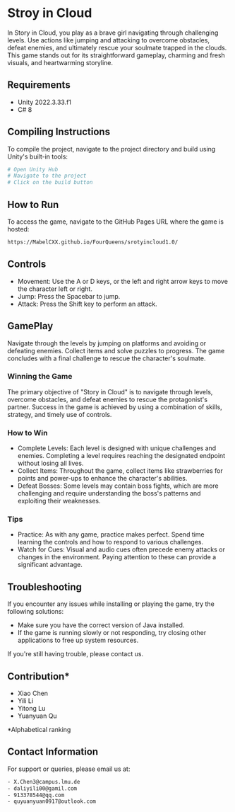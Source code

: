 # Stroy in Cloud

In Story in Cloud, you play as a brave girl navigating through challenging levels. Use actions like jumping and attacking to overcome obstacles, defeat enemies, and ultimately rescue your soulmate trapped in the clouds. This game stands out for its straightforward gameplay, charming and fresh visuals, and heartwarming storyline.

## Requirements
* Unity 2022.3.33.f1
* C# 8


## Compiling Instructions

To compile the project, navigate to the project directory and build using Unity's built-in tools:

```bash
# Open Unity Hub
# Navigate to the project
# Click on the build button
```


## How to Run

To access the game, navigate to the GitHub Pages URL where the game is hosted:
```bash
https://MabelCXX.github.io/FourQueens/srotyincloud1.0/
```

## Controls
- Movement: Use the A or D keys, or the left and right arrow keys to move the character left or right.
- Jump: Press the Spacebar to jump.
- Attack: Press the Shift key to perform an attack.


## GamePlay
Navigate through the levels by jumping on platforms and avoiding or defeating enemies. Collect items and solve puzzles to progress. The game concludes with a final challenge to rescue the character's soulmate.


### Winning the Game
The primary objective of "Story in Cloud" is to navigate through levels, overcome obstacles, and defeat enemies to rescue the protagonist's partner. Success in the game is achieved by using a combination of skills, strategy, and timely use of controls.

### How to Win
- Complete Levels: Each level is designed with unique challenges and enemies. Completing a level requires reaching the designated endpoint without losing all lives.
- Collect Items: Throughout the game, collect items like strawberries for points and power-ups to enhance the character's abilities.
- Defeat Bosses: Some levels may contain boss fights, which are more challenging and require understanding the boss's patterns and exploiting their weaknesses.

### Tips
- Practice: As with any game, practice makes perfect. Spend time learning the controls and how to respond to various challenges.
- Watch for Cues: Visual and audio cues often precede enemy attacks or changes in the environment. Paying attention to these can provide a significant advantage.

## Troubleshooting
If you encounter any issues while installing or playing the game, try the following solutions:

- Make sure you have the correct version of Java installed.
- If the game is running slowly or not responding, try closing other applications to free up system resources.

If you're still having trouble, please contact us.

## Contribution*
- Xiao Chen
- Yili Li
- Yitong Lu
- Yuanyuan Qu

*Alphabetical ranking

## Contact Information
For support or queries, please email us at:
```bash
- X.Chen3@campus.lmu.de
- daliyili00@gamil.com
- 913378544@qq.com
- quyuanyuan0917@outlook.com
``````

